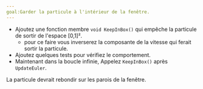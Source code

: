 ```yaml
---
goal:Garder la particule à l'intérieur de la fenêtre.
---
```

- Ajoutez une fonction membre `void KeepInBox()` qui empêche la particule de sortir de l'espace [0,1]².
    - pour ce faire vous inverserez la composante de la vitesse qui ferait sortir la particule.
- Ajoutez quelques tests pour vérifiez le comportement.
- Maintenant dans la boucle infinie, Appelez `KeepInBox()` après `UpdateEuler`.

La particule devrait rebondir sur les parois de la fenêtre.
